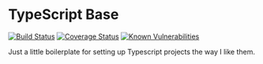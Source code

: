 # TypeScript Base

[![Build Status](https://www.travis-ci.com/spencerbeggs/typescript-base.svg?branch=main)](https://www.travis-ci.com/spencerbeggs/typescript-base) [![Coverage Status](https://coveralls.io/repos/github/spencerbeggs/typescript-base/badge.svg?branch=main)](https://coveralls.io/github/spencerbeggs/typescript-base?branch=main) [![Known Vulnerabilities](https://snyk.io/test/github/spencerbeggs/typescript-base/badge.svg)](https://snyk.io/test/github/spencerbeggs/typescript-base)

Just a little boilerplate for setting up Typescript projects the way I like them.
